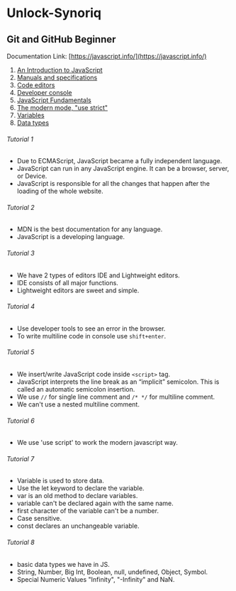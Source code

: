 # Unlock-Synoriq

## Git and GitHub Beginner
Documentation Link: [https://javascript.info/](https://javascript.info/)

1. [An Introduction to JavaScript](#tutorial-1)
2. [Manuals and specifications](#tutorial-2)
3. [Code editors](#tutorial-3)
4. [Developer console](#tutorial-4)
5. [JavaScript Fundamentals](#tutorial-5)
6. [The modern mode, "use strict"](#tutorial-6)
7. [Variables](#tutorial-7)
8. [Data types](#tutorial-8)

###### Tutorial 1
* Due to ECMAScript, JavaScript became a fully independent language.
* JavaScript can run in any JavaScript engine. It can be a browser, server, or Device.
* JavaScript is responsible for all the changes that happen after the loading of the whole website.
###### Tutorial 2
* MDN is the best documentation for any language.
* JavaScript is a developing language.
###### Tutorial 3
* We have 2 types of editors IDE and Lightweight editors.
* IDE consists of all major functions.
* Lightweight editors are sweet and simple.
###### Tutorial 4
* Use developer tools to see an error in the browser.
* To write multiline code in console use `shift+enter`.
###### Tutorial 5
* We insert/write JavaScript code inside `<script>` tag.
* JavaScript interprets the line break as an “implicit” semicolon. This is called an automatic semicolon insertion.
* We use `//` for single line comment and `/* */` for multiline comment.
* We can't use a nested multiline comment.
###### Tutorial 6
* We use 'use script' to work the modern javascript way.
###### Tutorial 7
* Variable is used to store data.
* Use the let keyword to declare the variable.
* var is an old method to declare variables.
* variable can't be declared again with the same name.
* first character of the variable can't be a number.
* Case sensitive.
* const declares an unchangeable variable.
###### Tutorial 8
* basic data types we have in JS.
* String, Number, Big Int, Boolean, null, undefined, Object, Symbol.
* Special Numeric Values "Infinity", "-Infinity" and NaN.
